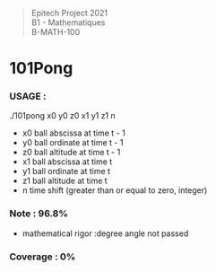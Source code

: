 > Epitech Project 2021 <br>
> B1 - Mathematiques <br>
> B-MATH-100

# 101Pong

### USAGE :
./101pong x0 y0 z0 x1 y1 z1 n
- x0 ball abscissa at time t - 1
- y0 ball ordinate at time t - 1
- z0 ball altitude at time t - 1
- x1 ball abscissa at time t
- y1 ball ordinate at time t
- z1 ball altitude at time t
- n time shift (greater than or equal to zero, integer)

### Note : 96.8%
- mathematical rigor :degree angle not passed

### Coverage : 0%

